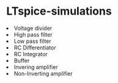 # LTspice-simulations

<li>Voltage divider</li>
<li>High pass filter</li>
<li>Low pass filter</li>
<li>RC Differentiator</li>
<li>RC Integrator</li>
<li>Buffer</li>
<li>Invering amplifier</li>
<li>Non-Inverting amplifier</li>
